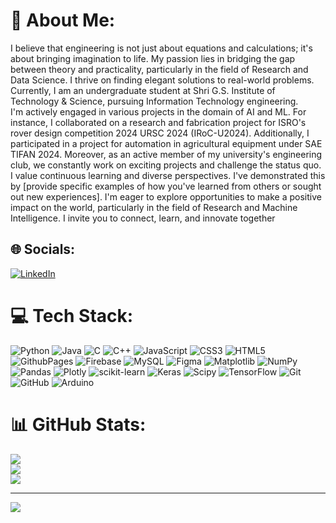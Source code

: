 # 💫 About Me:
I believe that engineering is not just about equations and calculations; it's about bringing imagination to life. My passion lies in bridging the gap between theory and practicality, particularly in the field of Research and Data Science. I thrive on finding elegant solutions to real-world problems. Currently, I am an undergraduate student at Shri G.S. Institute of Technology & Science, pursuing Information Technology engineering.<br>I'm actively engaged in various projects in the domain of AI and ML. For instance, I collaborated on a research and fabrication project for ISRO's rover design competition 2024 URSC 2024 (IRoC-U2024). Additionally, I participated in a project for automation in agricultural equipment under SAE TIFAN 2024. Moreover, as an active member of my university's engineering club, we constantly work on exciting projects and challenge the status quo.<br>I value continuous learning and diverse perspectives. I've demonstrated this by [provide specific examples of how you've learned from others or sought out new experiences]. I'm eager to explore opportunities to make a positive impact on the world, particularly in the field of Research and Machine Intelligence. I invite you to connect, learn, and innovate together<br>


## 🌐 Socials:
[![LinkedIn](https://img.shields.io/badge/LinkedIn-%230077B5.svg?logo=linkedin&logoColor=white)]([https://linkedin.com/in/MurtazaSadriwala](https://www.linkedin.com/in/murtaza-sadriwala-035384290/)) 

# 💻 Tech Stack:
![Python](https://img.shields.io/badge/python-3670A0?style=for-the-badge&logo=python&logoColor=ffdd54) ![Java](https://img.shields.io/badge/java-%23ED8B00.svg?style=for-the-badge&logo=openjdk&logoColor=white) ![C](https://img.shields.io/badge/c-%2300599C.svg?style=for-the-badge&logo=c&logoColor=white) ![C++](https://img.shields.io/badge/c++-%2300599C.svg?style=for-the-badge&logo=c%2B%2B&logoColor=white) ![JavaScript](https://img.shields.io/badge/javascript-%23323330.svg?style=for-the-badge&logo=javascript&logoColor=%23F7DF1E) ![CSS3](https://img.shields.io/badge/css3-%231572B6.svg?style=for-the-badge&logo=css3&logoColor=white) ![HTML5](https://img.shields.io/badge/html5-%23E34F26.svg?style=for-the-badge&logo=html5&logoColor=white) ![GithubPages](https://img.shields.io/badge/github%20pages-121013?style=for-the-badge&logo=github&logoColor=white) ![Firebase](https://img.shields.io/badge/firebase-%23039BE5.svg?style=for-the-badge&logo=firebase) ![MySQL](https://img.shields.io/badge/mysql-4479A1.svg?style=for-the-badge&logo=mysql&logoColor=white) ![Figma](https://img.shields.io/badge/figma-%23F24E1E.svg?style=for-the-badge&logo=figma&logoColor=white) ![Matplotlib](https://img.shields.io/badge/Matplotlib-%23ffffff.svg?style=for-the-badge&logo=Matplotlib&logoColor=black) ![NumPy](https://img.shields.io/badge/numpy-%23013243.svg?style=for-the-badge&logo=numpy&logoColor=white) ![Pandas](https://img.shields.io/badge/pandas-%23150458.svg?style=for-the-badge&logo=pandas&logoColor=white) ![Plotly](https://img.shields.io/badge/Plotly-%233F4F75.svg?style=for-the-badge&logo=plotly&logoColor=white) ![scikit-learn](https://img.shields.io/badge/scikit--learn-%23F7931E.svg?style=for-the-badge&logo=scikit-learn&logoColor=white) ![Keras](https://img.shields.io/badge/Keras-%23D00000.svg?style=for-the-badge&logo=Keras&logoColor=white) ![Scipy](https://img.shields.io/badge/SciPy-%230C55A5.svg?style=for-the-badge&logo=scipy&logoColor=%white) ![TensorFlow](https://img.shields.io/badge/TensorFlow-%23FF6F00.svg?style=for-the-badge&logo=TensorFlow&logoColor=white) ![Git](https://img.shields.io/badge/git-%23F05033.svg?style=for-the-badge&logo=git&logoColor=white) ![GitHub](https://img.shields.io/badge/github-%23121011.svg?style=for-the-badge&logo=github&logoColor=white) ![Arduino](https://img.shields.io/badge/-Arduino-00979D?style=for-the-badge&logo=Arduino&logoColor=white)
# 📊 GitHub Stats:
![](https://github-readme-stats.vercel.app/api?username=murtaza-sadri-19&theme=dark&hide_border=false&include_all_commits=false&count_private=false)<br/>
![](https://github-readme-streak-stats.herokuapp.com/?user=murtaza-sadri-19&theme=dark&hide_border=false)<br/>
![](https://github-readme-stats.vercel.app/api/top-langs/?username=murtaza-sadri-19&theme=dark&hide_border=false&include_all_commits=false&count_private=false&layout=compact)

---
[![](https://visitcount.itsvg.in/api?id=murtaza-sadri-19&icon=0&color=0)](https://visitcount.itsvg.in)

<!-- Proudly created with GPRM ( https://gprm.itsvg.in ) -->
